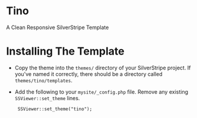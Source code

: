 # Tino
A Clean Responsive SilverStripe Template

# Installing The Template

 * Copy the theme into the `themes/` directory of your SilverStripe project.  If you've named it correctly, there should be a directory called `themes/tino/templates`.
 
 * Add the following to your `mysite/_config.php` file.  Remove any existing `SSViewer::set_theme` lines.

		SSViewer::set_theme("tino");
